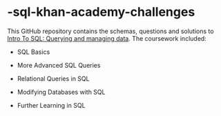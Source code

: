 # -sql-khan-academy-challenges

This GitHub repository contains the schemas, questions and solutions to [Intro To SQL: Querying and managing data](https://www.khanacademy.org/computing/computer-programming/sql). The coursework included:

* SQL Basics

* More Advanced SQL Queries

* Relational Queries in SQL

* Modifying Databases with SQL

* Further Learning in SQL
